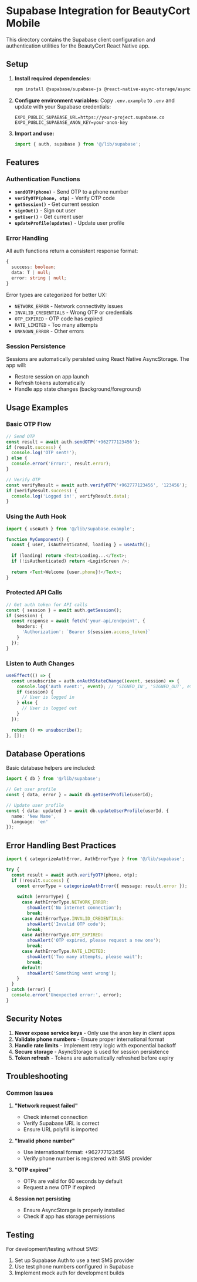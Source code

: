 # Supabase Integration for BeautyCort Mobile

This directory contains the Supabase client configuration and authentication utilities for the BeautyCort React Native app.

## Setup

1. **Install required dependencies:**
   ```bash
   npm install @supabase/supabase-js @react-native-async-storage/async-storage react-native-url-polyfill
   ```

2. **Configure environment variables:**
   Copy `.env.example` to `.env` and update with your Supabase credentials:
   ```
   EXPO_PUBLIC_SUPABASE_URL=https://your-project.supabase.co
   EXPO_PUBLIC_SUPABASE_ANON_KEY=your-anon-key
   ```

3. **Import and use:**
   ```typescript
   import { auth, supabase } from '@/lib/supabase';
   ```

## Features

### Authentication Functions

- **`sendOTP(phone)`** - Send OTP to a phone number
- **`verifyOTP(phone, otp)`** - Verify OTP code
- **`getSession()`** - Get current session
- **`signOut()`** - Sign out user
- **`getUser()`** - Get current user
- **`updateProfile(updates)`** - Update user profile

### Error Handling

All auth functions return a consistent response format:
```typescript
{
  success: boolean;
  data: T | null;
  error: string | null;
}
```

Error types are categorized for better UX:
- `NETWORK_ERROR` - Network connectivity issues
- `INVALID_CREDENTIALS` - Wrong OTP or credentials
- `OTP_EXPIRED` - OTP code has expired
- `RATE_LIMITED` - Too many attempts
- `UNKNOWN_ERROR` - Other errors

### Session Persistence

Sessions are automatically persisted using React Native AsyncStorage. The app will:
- Restore session on app launch
- Refresh tokens automatically
- Handle app state changes (background/foreground)

## Usage Examples

### Basic OTP Flow
```typescript
// Send OTP
const result = await auth.sendOTP('+962777123456');
if (result.success) {
  console.log('OTP sent!');
} else {
  console.error('Error:', result.error);
}

// Verify OTP
const verifyResult = await auth.verifyOTP('+962777123456', '123456');
if (verifyResult.success) {
  console.log('Logged in!', verifyResult.data);
}
```

### Using the Auth Hook
```typescript
import { useAuth } from '@/lib/supabase.example';

function MyComponent() {
  const { user, isAuthenticated, loading } = useAuth();
  
  if (loading) return <Text>Loading...</Text>;
  if (!isAuthenticated) return <LoginScreen />;
  
  return <Text>Welcome {user.phone}!</Text>;
}
```

### Protected API Calls
```typescript
// Get auth token for API calls
const { session } = await auth.getSession();
if (session) {
  const response = await fetch('your-api/endpoint', {
    headers: {
      'Authorization': `Bearer ${session.access_token}`
    }
  });
}
```

### Listen to Auth Changes
```typescript
useEffect(() => {
  const unsubscribe = auth.onAuthStateChange((event, session) => {
    console.log('Auth event:', event); // 'SIGNED_IN', 'SIGNED_OUT', etc.
    if (session) {
      // User is logged in
    } else {
      // User is logged out
    }
  });
  
  return () => unsubscribe();
}, []);
```

## Database Operations

Basic database helpers are included:
```typescript
import { db } from '@/lib/supabase';

// Get user profile
const { data, error } = await db.getUserProfile(userId);

// Update user profile
const { data: updated } = await db.updateUserProfile(userId, {
  name: 'New Name',
  language: 'en'
});
```

## Error Handling Best Practices

```typescript
import { categorizeAuthError, AuthErrorType } from '@/lib/supabase';

try {
  const result = await auth.verifyOTP(phone, otp);
  if (!result.success) {
    const errorType = categorizeAuthError({ message: result.error });
    
    switch (errorType) {
      case AuthErrorType.NETWORK_ERROR:
        showAlert('No internet connection');
        break;
      case AuthErrorType.INVALID_CREDENTIALS:
        showAlert('Invalid OTP code');
        break;
      case AuthErrorType.OTP_EXPIRED:
        showAlert('OTP expired, please request a new one');
        break;
      case AuthErrorType.RATE_LIMITED:
        showAlert('Too many attempts, please wait');
        break;
      default:
        showAlert('Something went wrong');
    }
  }
} catch (error) {
  console.error('Unexpected error:', error);
}
```

## Security Notes

1. **Never expose service keys** - Only use the anon key in client apps
2. **Validate phone numbers** - Ensure proper international format
3. **Handle rate limits** - Implement retry logic with exponential backoff
4. **Secure storage** - AsyncStorage is used for session persistence
5. **Token refresh** - Tokens are automatically refreshed before expiry

## Troubleshooting

### Common Issues

1. **"Network request failed"**
   - Check internet connection
   - Verify Supabase URL is correct
   - Ensure URL polyfill is imported

2. **"Invalid phone number"**
   - Use international format: +962777123456
   - Verify phone number is registered with SMS provider

3. **"OTP expired"**
   - OTPs are valid for 60 seconds by default
   - Request a new OTP if expired

4. **Session not persisting**
   - Ensure AsyncStorage is properly installed
   - Check if app has storage permissions

## Testing

For development/testing without SMS:
1. Set up Supabase Auth to use a test SMS provider
2. Use test phone numbers configured in Supabase
3. Implement mock auth for development builds